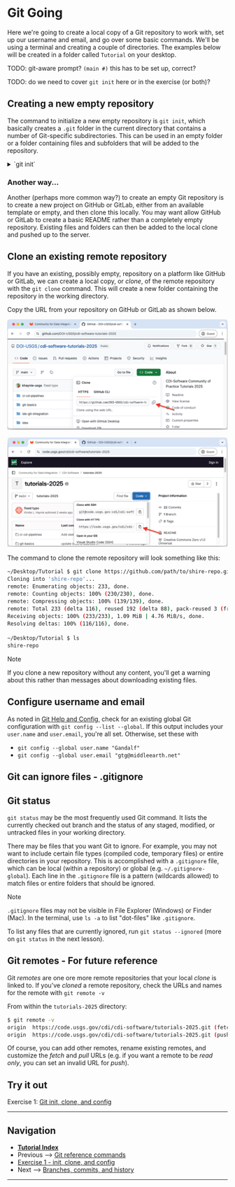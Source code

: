 # Git Going

Here we're going to create a local copy of a Git repository to work with, set up our username and
email, and go over some basic commands. We'll be using a terminal and creating a couple of
directories. The examples below will be created in a folder called `Tutorial` on your desktop.

TODO: git-aware prompt? `(main #)` this has to be set up, correct?

TODO: do we need to cover `git init` here or in the exercise (or both)?

## Creating a new empty repository

The command to initialize a new empty repository is `git init`, which basically creates a `.git`
folder in the current directory that contains a number of Git-specific subdirectories. This can be
used in an empty folder or a folder containing files and subfolders that will be added to the
repository.

<details><summary>`git init`</summary>

First we have to create the directory that will be the new repository and change into this new
directory:

```bash
~/Desktop/Tutorial $ mkdir new-git-repo

~/Desktop/Tutorial $ cd new-git-repo
```

Now we can initialize a new repository. Note that the new `.git` folder is not shown by default,
at least on MacOS in Finder or with the `ls` command since it is a "dot-file".

```bash
~/Desktop/Tutorial/new-git-repo $ git init
Initialized empty Git repository in ~/Desktop/Tutorial/new-git-repo/.git/

~/Desktop/Tutorial/new-git-repo (main #) $ ls -1 .git
HEAD        config      description hooks       info        objects     refs
```

</details>

### Another way...

Another (perhaps more common way?) to create an empty Git repository is to create a new project
on GitHub or GitLab, either from an available template or empty, and then clone this locally. You
may want allow GitHub or GitLab to create a basic README rather than a completely empty repository.
Existing files and folders can then be added to the local clone and pushed up to the server.

## Clone an existing remote repository

If you have an existing, possibly empty, repository on a platform like GitHub or GitLab, we can
create a local copy, or *clone*, of the remote repository with the `git clone` command. This will
create a new folder containing the repository in the working directory.

Copy the URL from your repository on GitHub or GitLab as shown below.

![GitHub clone](./img/github-clone-repo.png)

![GitLab clone](./img/gitlab-clone-repo.png)

The command to clone the remote repository will look something like this:

```bash
~/Desktop/Tutorial $ git clone https://github.com/path/to/shire-repo.git
Cloning into 'shire-repo'...
remote: Enumerating objects: 233, done.
remote: Counting objects: 100% (230/230), done.
remote: Compressing objects: 100% (139/139), done.
remote: Total 233 (delta 116), reused 192 (delta 88), pack-reused 3 (from 1)
Receiving objects: 100% (233/233), 1.09 MiB | 4.76 MiB/s, done.
Resolving deltas: 100% (116/116), done.

~/Desktop/Tutorial $ ls
shire-repo
```

> [!NOTE]
> If you clone a new repository without any content, you'll get a warning about this rather than
> messages about downloading existing files.

## Configure username and email

As noted in [Git Help and Config](./git-help-and-config.md#git-configuration), check for an
existing global Git configuration with `git config --list --global`. If this output includes your
`user.name` and `user.email`, you're all set. Otherwise, set these with

- `git config --global user.name "Gandalf"`
- `git config --global user.email "gtg@middleearth.net"`

## Git can ignore files - .gitignore
## Git status

`git status` may be the most frequently used Git command. It lists the currently checked out branch
and the status of any staged, modified, or untracked files in your working directory.


There may be files that you want Git to ignore. For example, you may not want to include certain
file types (compiled code, temporary files) or entire directories in your repository. This is
accomplished with a `.gitignore` file, which can be local (within a repository) or global (e.g.
`~/.gitignore-global`). Each line in the `.gitignore` file is a pattern (wildcards allowed) to
match files or entire folders that should be ignored.

> [!Note]
> `.gitignore` files may not be visible in File Explorer (Windows) or Finder (Mac). In the
> terminal, use `ls -a` to list "dot-files" like `.gitignore`.

To list any files that are currently ignored, run `git status --ignored` (more on `git status` in
the next lesson).

## Git remotes - For future reference

Git *remotes* are one ore more remote repositories that your local *clone* is linked to. If you've
*cloned* a remote repository, check the URLs and names for the remote with `git remote -v`

From within the `tutorials-2025` directory:

```bash
$ git remote -v
origin  https://code.usgs.gov/cdi/cdi-software/tutorials-2025.git (fetch)
origin  https://code.usgs.gov/cdi/cdi-software/tutorials-2025.git (push)
```

Of course, you can add other remotes, rename existing remotes, and customize the *fetch* and *pull*
URLs (e.g. if you want a remote to be *read only*, you can set an invalid URL for *push*).

## Try it out

Exercise 1: [Git init, clone, and config](./ex1-clone-and-setup.md)

---

## Navigation

- [**Tutorial Index**](./README.md#tutorial-outline)
- Previous --> [Git reference commands](./git-help-and-config.md)
- [Exercise 1 - init, clone, and config](./ex1-clone-and-setup.md)
- Next --> [Branches, commits, and history](./branching-commits-history.md)

---

